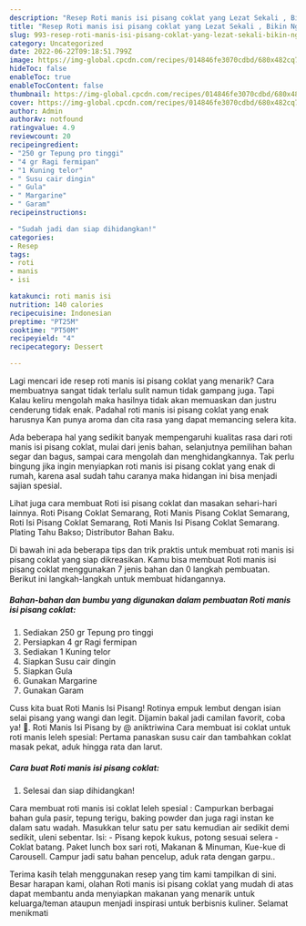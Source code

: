```yaml
---
description: "Resep Roti manis isi pisang coklat yang Lezat Sekali , Bikin Ngiler"
title: "Resep Roti manis isi pisang coklat yang Lezat Sekali , Bikin Ngiler"
slug: 993-resep-roti-manis-isi-pisang-coklat-yang-lezat-sekali-bikin-ngiler
category: Uncategorized
date: 2022-06-22T09:18:51.799Z
image: https://img-global.cpcdn.com/recipes/014846fe3070cdbd/680x482cq70/roti-manis-isi-pisang-coklat-foto-resep-utama.jpg
hideToc: false
enableToc: true
enableTocContent: false
thumbnail: https://img-global.cpcdn.com/recipes/014846fe3070cdbd/680x482cq70/roti-manis-isi-pisang-coklat-foto-resep-utama.jpg
cover: https://img-global.cpcdn.com/recipes/014846fe3070cdbd/680x482cq70/roti-manis-isi-pisang-coklat-foto-resep-utama.jpg
author: Admin
authorAv: notfound
ratingvalue: 4.9
reviewcount: 20
recipeingredient:
- "250 gr Tepung pro tinggi"
- "4 gr Ragi fermipan"
- "1 Kuning telor"
- " Susu cair dingin"
- " Gula"
- " Margarine"
- " Garam"
recipeinstructions:

- "Sudah jadi dan siap dihidangkan!"
categories:
- Resep
tags:
- roti
- manis
- isi

katakunci: roti manis isi 
nutrition: 140 calories
recipecuisine: Indonesian
preptime: "PT25M"
cooktime: "PT50M"
recipeyield: "4"
recipecategory: Dessert

---
```



Lagi mencari ide resep roti manis isi pisang coklat yang menarik? Cara membuatnya sangat tidak terlalu sulit namun tidak gampang juga. Tapi Kalau keliru mengolah maka hasilnya tidak akan memuaskan dan justru cenderung tidak enak. Padahal roti manis isi pisang coklat yang enak harusnya Kan punya aroma dan cita rasa yang dapat memancing selera kita.


Ada beberapa hal yang sedikit banyak mempengaruhi kualitas rasa dari roti manis isi pisang coklat, mulai dari jenis bahan, selanjutnya pemilihan bahan segar dan bagus, sampai cara mengolah dan menghidangkannya. Tak perlu bingung jika ingin menyiapkan roti manis isi pisang coklat yang enak di rumah, karena asal sudah tahu caranya maka hidangan ini bisa menjadi sajian spesial.

Lihat juga cara membuat Roti isi pisang coklat dan masakan sehari-hari lainnya. Roti Pisang Coklat Semarang, Roti Manis Pisang Coklat Semarang, Roti Isi Pisang Coklat Semarang, Roti Manis Isi Pisang Coklat Semarang. Plating Tahu Bakso; Distributor Bahan Baku.


Di bawah ini ada beberapa tips dan trik praktis untuk membuat roti manis isi pisang coklat yang siap dikreasikan. Kamu bisa membuat Roti manis isi pisang coklat menggunakan 7 jenis bahan dan 0 langkah pembuatan. Berikut ini langkah-langkah untuk membuat hidangannya.

<!--inarticleads1-->

##### Bahan-bahan dan bumbu yang digunakan dalam pembuatan Roti manis isi pisang coklat:

1. Sediakan 250 gr Tepung pro tinggi
1. Persiapkan 4 gr Ragi fermipan
1. Sediakan 1 Kuning telor
1. Siapkan  Susu cair dingin
1. Siapkan  Gula
1. Gunakan  Margarine
1. Gunakan  Garam


Cuss kita buat Roti Manis Isi Pisang! Rotinya empuk lembut dengan isian selai pisang yang wangi dan legit. Dijamin bakal jadi camilan favorit, coba ya! 🤗. Roti Manis Isi Pisang by @ aniktriwina Cara membuat isi coklat untuk roti manis leleh spesial: Pertama panaskan susu cair dan tambahkan coklat masak pekat, aduk hingga rata dan larut. 

<!--inarticleads2-->

##### Cara buat Roti manis isi pisang coklat:


1. Selesai dan siap dihidangkan!

Cara membuat roti manis isi coklat leleh spesial : Campurkan berbagai bahan gula pasir, tepung terigu, baking powder dan juga ragi instan ke dalam satu wadah. Masukkan telur satu per satu kemudian air sedikit demi sedikit, uleni sebentar. Isi: - Pisang kepok kukus, potong sesuai selera - Coklat batang. Paket lunch box sari roti, Makanan &amp; Minuman, Kue-kue di Carousell. Campur jadi satu bahan pencelup, aduk rata dengan garpu.. 

Terima kasih telah menggunakan resep yang tim kami tampilkan di sini. Besar harapan kami, olahan Roti manis isi pisang coklat yang mudah di atas dapat membantu anda menyiapkan makanan yang menarik untuk keluarga/teman ataupun menjadi inspirasi untuk berbisnis kuliner. Selamat menikmati
